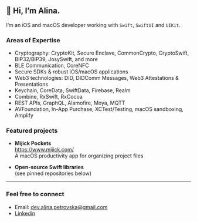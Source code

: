 ## 👋 Hi, I’m Alina.

I’m an iOS and macOS developer working with ``Swift``, ``SwiftUI`` and ``UIKit``.

### Areas of Expertise
- Cryptography: CryptoKit, Secure Enclave, CommonCrypto, CryptoSwift, BIP32/BIP39, JosySwift, and more
- BLE Communication, CoreNFC
- Secure SDKs & robust iOS/macOS applications 
- Web3 technologies: DID, DIDComm Messages, Web3 Attestations & Presentations
- Keychain, CoreData, SwiftData, Firebase, Realm
- Combine, RxSwift, RxCocoa
- REST APIs, GraphQL, Alamofire, Moya, MQTT
- AVFoundation, In-App Purchase, XCTest/Testing, macOS sandboxing, Amplify


### Featured projects
- **Mijick Pockets** <br>
  https://www.mijick.com/ <br>
  A macOS productivity app for organizing project files <br>
  
- **Open-source Swift libraries** <br>
  (see pinned repositories below)


---
### Feel free to connect 
- Email: dev.alina.petrovska@gmail.com <br>
- [Linkedin](https://www.linkedin.com/in/alina-petrovska-69617a10b/)

